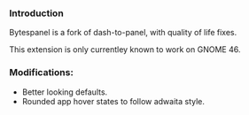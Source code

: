 ### Introduction

Bytespanel is a fork of dash-to-panel, with quality of life fixes.

This extension is only currentley known to work on GNOME 46.

### Modifications:

- Better looking defaults.
- Rounded app hover states to follow adwaita style.